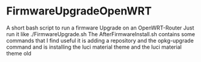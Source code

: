 # FirmwareUpgradeOpenWRT
A short bash script to run a firmware Upgrade on an OpenWRT-Router
Just run it like ./FirmwareUpgrade.sh
The AfterFirmwareInstall.sh contains some commands that I find useful
it is adding a repository and the opkg-upgrade command and is installing the luci material theme and the luci material theme old
